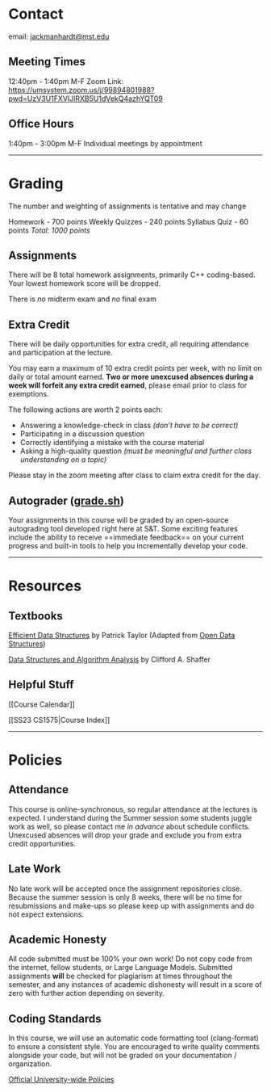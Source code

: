 
# Contact
email: jackmanhardt@mst.edu

## Meeting Times
12:40pm - 1:40pm M-F
Zoom Link: https://umsystem.zoom.us/j/99894801988?pwd=UzV3U1FXVlJIRXB5U1dVekQ4azhYQT09


## Office Hours
1:40pm - 3:00pm M-F
Individual meetings by appointment

---

# Grading
The number and weighting of assignments is tentative and may change

Homework - 700 points
Weekly Quizzes - 240 points
Syllabus Quiz - 60 points
_Total: 1000 points_

## Assignments
There will be 8 total homework assignments, primarily C++ coding-based. Your lowest homework score will be dropped.

There is _no_ midterm exam and _no_ final exam

## Extra Credit
There will be daily opportunities for extra credit, all requiring attendance and participation at the lecture.

You may earn a maximum of 10 extra credit points per week, with no limit on daily or total amount earned. **Two or more unexcused absences during a week will forfeit any extra credit earned**, please email prior to class for exemptions.

The following actions are worth 2 points each:
* Answering a knowledge-check in class _(don’t have to be correct)_
* Participating in a discussion question
* Correctly identifying a mistake with the course material
* Asking a high-quality question _(must be meaningful and further class understanding on a topic)_

Please stay in the zoom meeting after class to claim extra credit for the day.

## Autograder ([grade.sh](https://gitlab.com/classroomcode/grade-sh/grade-sh))
Your assignments in this course will be graded by an open-source autograding tool developed right here at S&T. Some exciting features include the ability to receive ==immediate feedback== on your current progress and built-in tools to help you incrementally develop your code.

---

# Resources

## Textbooks

[Efficient Data Structures](https://www.cnsr.dev/index_files/Classes/DataStructures/Content/eds-cpp.pdf) by Patrick Taylor
(Adapted from [Open Data Structures](https://opendatastructures.org/))

[Data Structures and Algorithm Analysis](https://www.cnsr.dev/index_files/Classes/DataStructures/Content/DSA_Shaffer2013.pdf) by Clifford A. Shaffer

## Helpful Stuff

[[Course Calendar]] 

[[SS23 CS1575|Course Index]]

---

# Policies

## Attendance
This course is online-synchronous, so regular attendance at the lectures is expected. I understand during the Summer session some students juggle work as well, so please contact me _in advance_ about schedule conflicts. Unexcused absences will drop your grade and exclude you from extra credit opportunities.

## Late Work
No late work will be accepted once the assignment repositories close. Because the summer session is only 8 weeks, there will be no time for resubmissions and make-ups so please keep up with assignments and do not expect extensions.

## Academic Honesty
All code submitted must be 100% your own work!
Do not copy code from the internet, fellow students, or Large Language Models. Submitted assignments **will** be checked for plagiarism at times throughout the semester, and any instances of academic dishonesty will result in a score of zero with further action depending on severity. 

## Coding Standards
In this course, we will use an automatic code formatting tool (clang-format) to ensure a consistent style. You are encouraged to write quality comments alongside your code, but will not be graded on your documentation / organization.

[Official University-wide Policies](https://registrar.mst.edu/academicregs/conductofstudents/)
